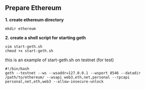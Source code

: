 ## Prepare Ethereum

**1. create ethereum directory**
```
mkdir ethereum
```

**2. create a shell script for starting geth**
```
vim start-geth.sh
chmod +x start-geth.sh
```

this is an example of start-geth.sh on testnet (for test)
```
#!/bin/bash
geth --testnet --ws --wsaddr=127.0.0.1 --wsport 8546 --datadir /path/to/ethereum/ --wsapi web3,eth,net,personal --rpcapi personal,net,eth,web3 --allow-insecure-unlock
```
